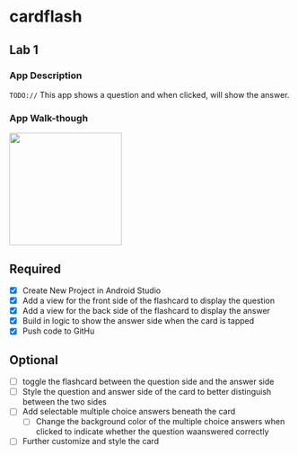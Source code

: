 # cardflash

## Lab 1

### App Description
`TODO://` This app shows a question and when clicked, will show the answer.

### App Walk-though

<img src="https://github.com/jatinmomaya/cardflash/blob/master/lab1.gif" width=200><br>

## Required
- [x] Create New Project in Android Studio
- [x] Add a view for the front side of the flashcard to display the question
- [x] Add a view for the back side of the flashcard to display the answer
- [x] Build in logic to show the answer side when the card is tapped
- [x] Push code to GitHu
## Optional
- [ ] toggle the flashcard between the question side and the answer side
- [ ] Style the question and answer side of the card to better distinguish between the two sides
- [ ] Add selectable multiple choice answers beneath the card
   - [ ] Change the background color of the multiple choice answers when clicked to indicate whether the question waanswered correctly
- [ ] Further customize and style the card
